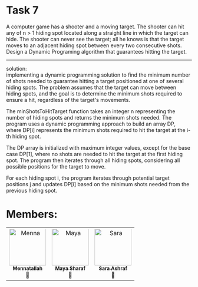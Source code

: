 # Task 7
A computer game has a shooter and a moving target. The shooter can hit any of n > 1 hiding spot located along a
straight line in which the target can hide. The shooter can never see the target; all he knows is that the target moves
to an adjacent hiding spot between every two consecutive shots. 
<br>
Design a Dynamic Programing algorithm that
guarantees hitting the target.
<hr>
solution: 
<br>
implementing a dynamic programming solution to find the minimum number of shots needed to guarantee hitting a target positioned at one of several hiding spots. The problem assumes that the target can move between hiding spots, and the goal is to determine the minimum shots required to ensure a hit, regardless of the target's movements.

The minShotsToHitTarget function takes an integer n representing the number of hiding spots and returns the minimum shots needed. The program uses a dynamic programming approach to build an array DP, where DP[i] represents the minimum shots required to hit the target at the i-th hiding spot.

The DP array is initialized with maximum integer values, except for the base case DP[1], where no shots are needed to hit the target at the first hiding spot. The program then iterates through all hiding spots, considering all possible positions for the target to move.

For each hiding spot i, the program iterates through potential target positions j and updates DP[i] based on the minimum shots needed from the previous hiding spot.

# Members:
<table>
  <tbody>
    <tr>
      <td align="center" valign="top" width="33.33%"><a href="https://github.com/Mennatallah74"><img src="https://github.com/Mennatallah74.png" width="100px;" alt="Menna"/><br /><sub><b>Mennatallah</b></sub></a><br />🌸</td>
      <td align="center" valign="top" width="33.33%"><a href="https://github.com/MightyMaya"><img src="https://github.com/MightyMaya.png" width="100px;" alt="Maya"/><br /><sub><b>Maya Sharaf</b></sub></a><br />🌷</td>
      <td align="center" valign="top" width="33.33%"><a href="https://github.com/Saraashrf"><img src="https://github.com/Saraashrf.png" width="100px;" alt="Sara"/><br /><sub><b>Sara Ashraf</b></sub></a><br />🌟</td>
    </tr>
  </tbody>
</table>
